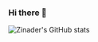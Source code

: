 ### Hi there 👋

![Zinader's GitHub stats](https://github-readme-stats.vercel.app/api?username=zinader&show_icons=true&theme=radical)

